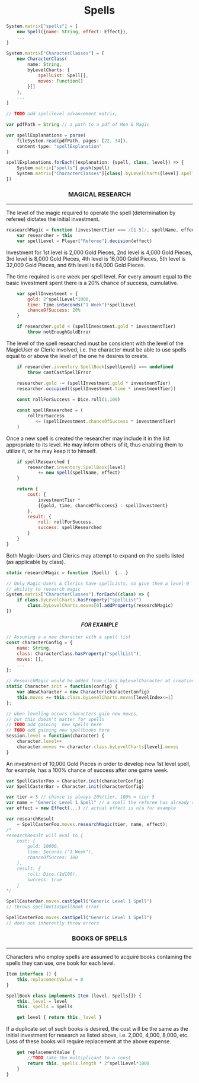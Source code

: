 # <center>Spells</center>
```javascript
System.matrix["spells"] = [
    new Spell({name: String, effect: Effect}),
    ...
]

System.matrix["CharacterClasses"] = [
    new CharacterClass(
        name: String,
        byLevelCharts: {
            spellList: Spell[],
            moves: Function[]
        }[]
    ),
    ...
]

// TODO add spelllevel advancement matrix, 

var pdfPath = String // a path to a pdf of Men & Magic

var spellExplanations = parse(
    fileSystem.read(pdfPath, pages: [22, 34]), 
    content-type: "spellExplanation"
)

spellExplanations.forEach((explanation: {spell, class, level}) => {
    System.matrix["spells"].push(spell)
    System.matrix["CharacterClasses"][class].byLevelCharts[level].spellList.push(spell)
})
```

### <center>MAGICAL RESEARCH</center>
---
The level of the magic required to operate the spell (determination by referee) dictates the initial investment. 

```javascript
reasearchMagic = function (investmentTier === /[1-5]/, spellName, effect) { 
    var researcher = this
    var spellLevel = Player["Referee"].decision(effect)
```

Investment for 1st level is 2,000 Gold Pieces, 2nd level is 4,000 Gold
Pieces, 3rd level is 8,000 Gold Pieces, 4th level is 16,000 Gold Pieces, 5th level is 32,000 Gold Pieces, and 6th level is 64,000 Gold Pieces. 

The time required is one week per spell level. For every amount equal to the basic investment spent there is a 20% chance of success, cumulative.

```javascript
    var spellInvestment = {
        gold: 2^spellLevel*1000,
        time: Time.inSeconds("1 Week")*spellLevel
        chanceOfSuccess: 20%
    }

    if researcher.gold < (spellInvestment.gold * investmentTier)
        throw notEnoughGoldError
```
The level of the spell researched must be consistent with the level of the MagicUser or Cleric involved, i.e. the character must be able to use spells equal to or above the level of the one he desires to create.
```javascript
    if researcher.inventory.SpellBook[spellLevel] === undefined
        throw cantCastSpellError

    researcher.gold -= (spellInvestment.gold * investmentTier)
    researcher.occupied((spellInvestment.time * investmentTier))
    
    const rollForSuccess = Dice.roll(1,100)

    const spellResearched = (
        rollForSuccess 
           <= (spellInvestment.chanceOfSuccess * investmentTier)
    )
```
Once a new spell is created the researcher may include it in the list appropriate to its level. He may inform others of it, thus enabling them to utilize it, or he may keep it to himself.
```javascript
    if spellResearched {
        researcher.inventory.SpellBook[level]
            += new Spell(spellName, effect)
    }

    return {
        cost: {
            investmentTier *
            {{gold, time, chanceOfSuccess} : spellInvestment}
        },
        result: {
            roll: rollForSuccess, 
            success: spellResearched
        }
    }
} 
```
Both Magic-Users and Clerics may attempt to expand on the spells listed (as applicable by class). 
```javascript
static researchMagic = function (Spell)  {...}

// Only Magic-Users & Clerics have spellLists, so give them a level-0
// ability to research magic
System.matrix["CharacterClasses"].forEach((class) => {
    if class.byLevelCharts.hasProperty("spellList")
        class.byLevelCharts.moves[0].addProperty(researchMagic)
})
```
#### <center>_FOR EXAMPLE_</center>

```javascript
// Assuming a a new character with a spell list
const characterConfig = {
    name: String, 
    class: CharacterClass.hasProperty("spellList"), 
    moves: [],
    ...
};

// ResearchMagic would be added from class.byLevelCharacter at creation
static Character.init = function(config) {
    var aNewCharacter = new Character(characterConfig)
    this.moves += this.class.byLevelCharts.moves[levelIndex<=1]
};

// when leveling occurs characters gain new moves, 
// but this doesn't matter for spells
// TODO add gaining  new spells here
// TODO add gaining new spellbooks here
Session.level = function(character) {
    character.level++
    character.moves += character.class.byLevelCharts[level].moves
}
```
An investment of 10,000 Gold Pieces in order to develop new 1st level spell, for example, has a 100% chance of success after one game week.
```javascript
var SpellCasterFoo = Character.init(characterConfig)
var SpellCasterBar = Character.init(characterConfig)

var tier = 5 // chance is always 20%/tier, 100% = tier 5
var name = "Generic Level 1 Spell" // a spell the referee has already said is level 1
var effect = new Effect(...) // actual effect is n/a for example

var researchResult  
    = SpellCasterFoo.moves.researchMagic(tier, name, effect);
/*
researchResult will eval to {
    cost: {
        gold: 10000, 
        time: Seconds.("1 Week"), 
        chanceOfSucces: 100
    },
    result: {
        roll: Dice.(1d100),
        success: true
    }
*/ 

SpellCasterBar.moves.castSpell("Generic Level 1 Spell") 
// throws spellNotInSpellBook error 

SpellCasterFoo.moves.castSpell("Generic Level 1 Spell") 
// does not inherently throw errors

```

### <center>BOOKS OF SPELLS</center>
---
Characters who employ spells are assumed to acquire books containing the
spells they can use, one book for each level. 
```javascript
Item interface () {
    this.replacementValue = 0
}

SpellBook class implements Item (level, Spells[]) {
    this._level = level
    this._spells = Spells

    get level { return this._level }

```
If a duplicate set of such books is desired, the cost will be the same as the initial investment for research as listed above, i.e. 2,000, 4,000, 8,000, etc. Loss of these books will require replacement at the above expense.

```javascript
    get replacementValue {
        //TODO take the multiplicant to a const
        return this._spells.length * 2^spellLevel*1000
    }
}
```
